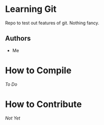 # Learning Git

Repo to test out features of git.  Nothing fancy.

## Authors

- Me

# How to Compile

_To Do_

# How to Contribute

_Not Yet_
